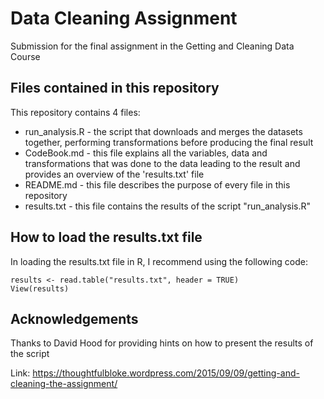 # Data Cleaning Assignment
Submission for the final assignment in the Getting and Cleaning Data Course
## Files contained in this repository
This repository contains 4 files:
* run_analysis.R - the script that downloads and merges the datasets together, performing transformations before producing the final result
* CodeBook.md - this file explains all the variables, data and transformations that was done to the data leading to the result and provides an overview of the 'results.txt' file
* README.md - this file describes the purpose of every file in this repository
* results.txt - this file contains the results of the script "run_analysis.R"
## How to load the results.txt file
In loading the results.txt file in R, I recommend using the following code:

```
results <- read.table("results.txt", header = TRUE)
View(results)
```
## Acknowledgements
Thanks to David Hood for providing hints on how to present the results of the script

Link: <https://thoughtfulbloke.wordpress.com/2015/09/09/getting-and-cleaning-the-assignment/>